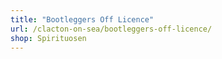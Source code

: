 ```yaml
---
title: "Bootleggers Off Licence"
url: /clacton-on-sea/bootleggers-off-licence/
shop: Spirituosen
---
```

